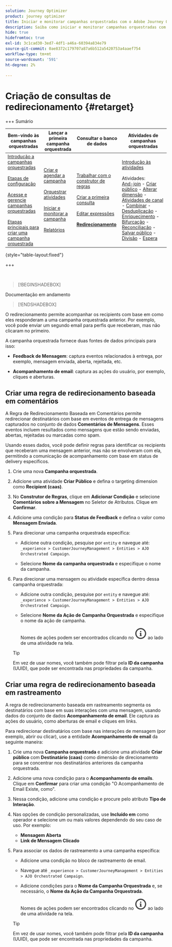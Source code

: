 ```yaml
---
solution: Journey Optimizer
product: journey optimizer
title: Iniciar e monitorar campanhas orquestradas com o Adobe Journey Optimizer
description: Saiba como iniciar e monitorar campanhas orquestradas com o Adobe Journey Optimizer.
hide: true
hidefromtoc: true
exl-id: 3c1cad30-3ed7-4df1-a46a-60394a834e79
source-git-commit: 0ae8372c179707a87a6b512a5420753a4aaef754
workflow-type: tm+mt
source-wordcount: '591'
ht-degree: 2%

---
```


# Criação de consultas de redirecionamento {#retarget}

+++ Sumário

| Bem-vindo às campanhas orquestradas | Lançar a primeira campanha orquestrada | Consultar o banco de dados | Atividades de campanhas orquestradas |
|---|---|---|---|
| [Introdução a campanhas orquestradas](gs-orchestrated-campaigns.md)<br/><br/>[Etapas de configuração](configuration-steps.md)<br/><br/>[Acesse e gerencie campanhas orquestradas](access-manage-orchestrated-campaigns.md)<br/><br/>[Etapas principais para criar uma campanha orquestrada](gs-campaign-creation.md) | [Criar e agendar a campanha](create-orchestrated-campaign.md)<br/><br/>[Orquestrar atividades](orchestrate-activities.md)<br/><br/>[Iniciar e monitorar a campanha](start-monitor-campaigns.md)<br/><br/>[Relatórios](reporting-campaigns.md) | [Trabalhar com o construtor de regras](orchestrated-rule-builder.md)<br/><br/>[Criar a primeira consulta](build-query.md)<br/><br/>[Editar expressões](edit-expressions.md)<br/><br/><b>[Redirecionamento](retarget.md)</b> | [Introdução às atividades](activities/about-activities.md)<br/><br/>Atividades:<br/>[And-join](activities/and-join.md) - [Criar público](activities/build-audience.md) - [Alterar dimensão](activities/change-dimension.md) - [Atividades de canal](activities/channels.md) - [Combinar](activities/combine.md) - [Desduplicação](activities/deduplication.md) - [Enriquecimento](activities/enrichment.md) - [Bifurcação](activities/fork.md) - [Reconciliação](activities/reconciliation.md) - [Salvar público](activities/save-audience.md) - [Divisão](activities/split.md) - [Espera](activities/wait.md) |

{style="table-layout:fixed"}

+++

</br>

>[!BEGINSHADEBOX]

Documentação em andamento

>[!ENDSHADEBOX]

O redirecionamento permite acompanhar os recipients com base em como eles responderam a uma campanha orquestrada anterior. Por exemplo, você pode enviar um segundo email para perfis que receberam, mas não clicaram no primeiro.

A campanha orquestrada fornece duas fontes de dados principais para isso:

- **Feedback de Mensagem**: captura eventos relacionados à entrega, por exemplo, mensagem enviada, aberta, rejeitada, etc.

- **Acompanhamento de email**: captura as ações do usuário, por exemplo, cliques e aberturas.

## Criar uma regra de redirecionamento baseada em comentários

A Regra de Redirecionamento Baseada em Comentários permite redirecionar destinatários com base em eventos de entrega de mensagens capturados no conjunto de dados **Comentários de Mensagens**. Esses eventos incluem resultados como mensagens que estão sendo enviadas, abertas, rejeitadas ou marcadas como spam.

Usando esses dados, você pode definir regras para identificar os recipients que receberam uma mensagem anterior, mas não se envolveram com ela, permitindo a comunicação de acompanhamento com base em status de delivery específicos.

1. Crie uma nova **Campanha orquestrada**.

2. Adicione uma atividade **Criar Público** e defina o targeting dimension como **Recipient (caas)**.

3. No **Construtor de Regras**, clique em **Adicionar Condição** e selecione **Comentários sobre a Mensagem** no Seletor de Atributos. Clique em **Confirmar**.

4. Adicione uma condição para **Status de Feedback** e defina o valor como **Mensagem Enviada**.

5. Para direcionar uma campanha orquestrada específica:

   - Adicione outra condição, pesquise por `entity` e navegue até:\
     `_experience > CustomerJourneyManagement > Entities > AJO Orchestrated Campaign`.

   - Selecione **Nome da campanha orquestrada** e especifique o nome da campanha.

6. Para direcionar uma mensagem ou atividade específica dentro dessa campanha orquestrada:

   - Adicione outra condição, pesquise por `entity` e navegue até:\
     `_experience > CustomerJourneyManagement > Entities > AJO Orchestrated Campaign`.

   - Selecione **Nome da Ação de Campanha Orquestrada** e especifique o nome da ação de campanha.

     Nomes de ações podem ser encontrados clicando no ![ícone de Informações](assets/do-not-localize/info-icon.svg) ao lado de uma atividade na tela.

   >[!TIP]
   >
   >Em vez de usar nomes, você também pode filtrar pela **ID da campanha** (UUID), que pode ser encontrada nas propriedades da campanha.

## Criar uma regra de redirecionamento baseada em rastreamento

A regra de redirecionamento baseada em rastreamento segmenta os destinatários com base em suas interações com uma mensagem, usando dados do conjunto de dados **Acompanhamento de email**. Ele captura as ações do usuário, como aberturas de email e cliques em links.

Para redirecionar destinatários com base nas interações de mensagem (por exemplo, abrir ou clicar), use a entidade **Acompanhamento de email** da seguinte maneira:

1. Crie uma nova **Campanha orquestrada** e adicione uma atividade **Criar público** com **Destinatário (caas)** como dimensão de direcionamento para se concentrar nos destinatários anteriores da campanha orquestrada.

1. Adicione uma nova condição para o **Acompanhamento de emails**. Clique em **Confirmar** para criar uma condição &quot;O Acompanhamento de Email Existe, como&quot;.

1. Nessa condição, adicione uma condição e procure pelo atributo **Tipo de Interação**.

1. Nas opções de condição personalizadas, use **Incluído em** como operador e selecione um ou mais valores dependendo do seu caso de uso. Por exemplo:
   - **Mensagem Aberta**
   - **Link de Mensagem Clicado**

1. Para associar os dados de rastreamento a uma campanha específica:

   - Adicione uma condição no bloco de rastreamento de email.

   - Navegue até `_experience > CustomerJourneyManagement > Entities > AJO Orchestrated Campaign`.

   - Adicione condições para o **Nome da Campanha Orquestrada** e, se necessário, o **Nome da Ação da Campanha Orquestrada**.

     Nomes de ações podem ser encontrados clicando no ![ícone de Informações](assets/do-not-localize/info-icon.svg) ao lado de uma atividade na tela.

   >[!TIP]
   >
   >Em vez de usar nomes, você também pode filtrar pela **ID da campanha** (UUID), que pode ser encontrada nas propriedades da campanha.
